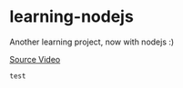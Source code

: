 # learning-nodejs
Another learning project, now with nodejs :)

<a href="https://www.youtube.com/watch?v=vjf774RKrLc">Source Video</a>
```
test
```
